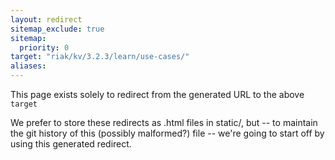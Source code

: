 ```yaml
---
layout: redirect
sitemap_exclude: true
sitemap:
  priority: 0
target: "riak/kv/3.2.3/learn/use-cases/"
aliases:
---
```


This page exists solely to redirect from the generated URL to the above `target`

We prefer to store these redirects as .html files in static/, but -- to maintain
the git history of this (possibly malformed?) file -- we're going to start off
by using this generated redirect.

